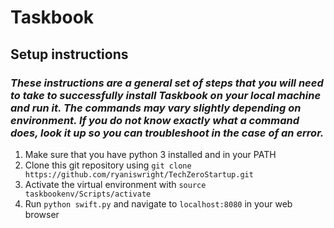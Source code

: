 # Taskbook 

## Setup instructions
### *These instructions are a general set of steps that you will need to take to successfully install Taskbook on your local machine and run it. The commands may vary slightly depending on environment. If you do not know exactly what a command does, look it up so you can troubleshoot in the case of an error.*
1. Make sure that you have python 3 installed and in your PATH
2. Clone this git repository using `git clone https://github.com/ryaniswright/TechZeroStartup.git`
3. Activate the virtual environment with `source taskbookenv/Scripts/activate`
4. Run `python swift.py` and navigate to `localhost:8080` in your web browser